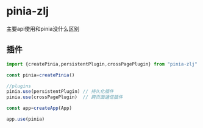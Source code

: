 # pinia-zlj
主要api使用和pinia没什么区别
## 插件
```typescript
import {createPinia,persistentPlugin,crossPagePlugin} from "pinia-zlj"

const pinia=createPinia()

//plugins
pinia.use(persistentPlugin) // 持久化插件
pinia.use(crossPagePlugin)  // 跨页面通信插件

const app=createApp(App)

app.use(pinia)
```